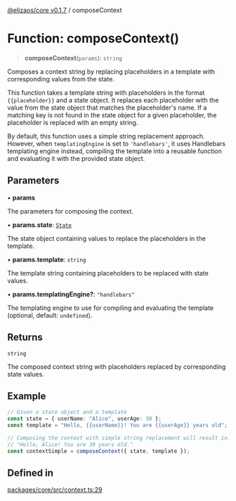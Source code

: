 [@elizaos/core v0.1.7](../index.md) / composeContext

# Function: composeContext()

> **composeContext**(`params`): `string`

Composes a context string by replacing placeholders in a template with corresponding values from the state.

This function takes a template string with placeholders in the format `{{placeholder}}` and a state object.
It replaces each placeholder with the value from the state object that matches the placeholder's name.
If a matching key is not found in the state object for a given placeholder, the placeholder is replaced with an empty string.

By default, this function uses a simple string replacement approach. However, when `templatingEngine` is set to `'handlebars'`, it uses Handlebars templating engine instead, compiling the template into a reusable function and evaluating it with the provided state object.

## Parameters

• **params**

The parameters for composing the context.

• **params.state**: [`State`](../interfaces/State.md)

The state object containing values to replace the placeholders in the template.

• **params.template**: `string`

The template string containing placeholders to be replaced with state values.

• **params.templatingEngine?**: `"handlebars"`

The templating engine to use for compiling and evaluating the template (optional, default: `undefined`).

## Returns

`string`

The composed context string with placeholders replaced by corresponding state values.

## Example

```ts
// Given a state object and a template
const state = { userName: "Alice", userAge: 30 };
const template = "Hello, {{userName}}! You are {{userAge}} years old";

// Composing the context with simple string replacement will result in:
// "Hello, Alice! You are 30 years old."
const contextSimple = composeContext({ state, template });
```

## Defined in

[packages/core/src/context.ts:29](https://github.com/elizaOS/eliza/blob/main/packages/core/src/context.ts#L29)
